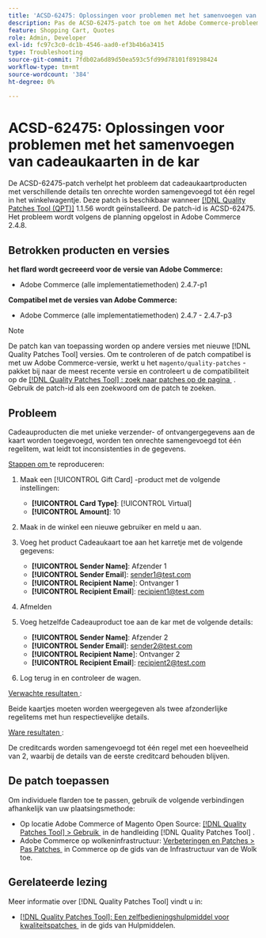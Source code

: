 ```yaml
---
title: 'ACSD-62475: Oplossingen voor problemen met het samenvoegen van cadeaukaarten in de kar'
description: Pas de ACSD-62475-patch toe om het Adobe Commerce-probleem op te lossen, waarbij geschenkkaartproducten met verschillende details ten onrechte worden samengevoegd tot één lijstitem in het winkelwagentje.
feature: Shopping Cart, Quotes
role: Admin, Developer
exl-id: fc97c3c0-dc1b-4546-aad0-ef3b4b6a3415
type: Troubleshooting
source-git-commit: 7fdb02a6d89d50ea593c5fd99d78101f89198424
workflow-type: tm+mt
source-wordcount: '384'
ht-degree: 0%

---
```


# ACSD-62475: Oplossingen voor problemen met het samenvoegen van cadeaukaarten in de kar

De ACSD-62475-patch verhelpt het probleem dat cadeaukaartproducten met verschillende details ten onrechte worden samengevoegd tot één regel in het winkelwagentje. Deze patch is beschikbaar wanneer [[!DNL Quality Patches Tool (QPT)]](/help/tools/quality-patches-tool/quality-patches-tool-to-self-serve-quality-patches.md) 1.1.56 wordt geïnstalleerd. De patch-id is ACSD-62475. Het probleem wordt volgens de planning opgelost in Adobe Commerce 2.4.8.

## Betrokken producten en versies

**het flard wordt gecreeerd voor de versie van Adobe Commerce:**

* Adobe Commerce (alle implementatiemethoden) 2.4.7-p1

**Compatibel met de versies van Adobe Commerce:**

* Adobe Commerce (alle implementatiemethoden) 2.4.7 - 2.4.7-p3

>[!NOTE]
>
>De patch kan van toepassing worden op andere versies met nieuwe [!DNL Quality Patches Tool] versies. Om te controleren of de patch compatibel is met uw Adobe Commerce-versie, werkt u het `magento/quality-patches` -pakket bij naar de meest recente versie en controleert u de compatibiliteit op de [[!DNL Quality Patches Tool] : zoek naar patches op de pagina &#x200B;](https://experienceleague.adobe.com/tools/commerce-quality-patches/index.html?lang=nl-NL) . Gebruik de patch-id als een zoekwoord om de patch te zoeken.

## Probleem

Cadeauproducten die met unieke verzender- of ontvangergegevens aan de kaart worden toegevoegd, worden ten onrechte samengevoegd tot één regelitem, wat leidt tot inconsistenties in de gegevens.

<u> Stappen om </u> te reproduceren:

1. Maak een [!UICONTROL Gift Card] -product met de volgende instellingen:
   * **[!UICONTROL Card Type]**: [!UICONTROL Virtual]
   * **[!UICONTROL Amount]**: 10

1. Maak in de winkel een nieuwe gebruiker en meld u aan.

1. Voeg het product Cadeaukaart toe aan het karretje met de volgende gegevens:
   * **[!UICONTROL Sender Name]**: Afzender 1
   * **[!UICONTROL Sender Email**]: sender1@test.com
   * **[!UICONTROL Recipient Name**]: Ontvanger 1
   * **[!UICONTROL Recipient Email**]: recipient1@test.com


1. Afmelden

1. Voeg hetzelfde Cadeauproduct toe aan de kar met de volgende details:
   * **[!UICONTROL Sender Name]**: Afzender 2
   * **[!UICONTROL Sender Email**]: sender2@test.com
   * **[!UICONTROL Recipient Name**]: Ontvanger 2
   * **[!UICONTROL Recipient Email**]: recipient2@test.com

1. Log terug in en controleer de wagen.

<u> Verwachte resultaten </u>:

Beide kaartjes moeten worden weergegeven als twee afzonderlijke regelitems met hun respectievelijke details.

<u> Ware resultaten </u>:

De creditcards worden samengevoegd tot één regel met een hoeveelheid van 2, waarbij de details van de eerste creditcard behouden blijven.

## De patch toepassen

Om individuele flarden toe te passen, gebruik de volgende verbindingen afhankelijk van uw plaatsingsmethode:

* Op locatie Adobe Commerce of Magento Open Source: [[!DNL Quality Patches Tool] > Gebruik &#x200B;](/help/tools/quality-patches-tool/usage.md) in de handleiding [!DNL Quality Patches Tool] .
* Adobe Commerce op wolkeninfrastructuur: [&#x200B; Verbeteringen en Patches > Pas Patches &#x200B;](https://experienceleague.adobe.com/docs/commerce-cloud-service/user-guide/develop/upgrade/apply-patches.html?lang=nl-NL) in Commerce op de gids van de Infrastructuur van de Wolk toe.

## Gerelateerde lezing

Meer informatie over [!DNL Quality Patches Tool] vindt u in:

* [[!DNL Quality Patches Tool]: Een zelfbedieningshulpmiddel voor kwaliteitspatches &#x200B;](/help/tools/quality-patches-tool/quality-patches-tool-to-self-serve-quality-patches.md) in de gids van Hulpmiddelen.
